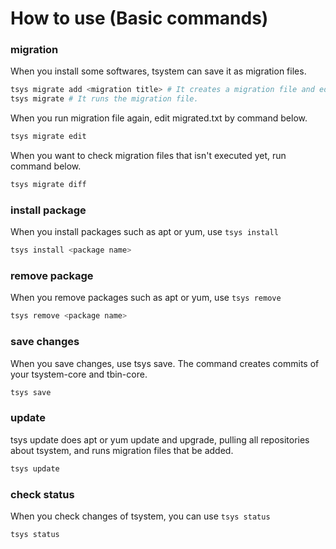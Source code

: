 # How to use (Basic commands)

### migration
When you install some softwares, tsystem can save it as migration files.

```bash
tsys migrate add <migration title> # It creates a migration file and edit it.
tsys migrate # It runs the migration file.
```

When you run migration file again, edit migrated.txt by command below.
```bash
tsys migrate edit
```

When you want to check migration files that isn't executed yet, run command below.
```bash
tsys migrate diff
```

### install package
When you install packages such as apt or yum, use `tsys install`
```bash
tsys install <package name>
```

### remove package
When you remove packages such as apt or yum, use `tsys remove`
```bash
tsys remove <package name>
```

### save changes
When you save changes, use tsys save. The command creates commits of your tsystem-core and tbin-core.
```bash
tsys save
```

### update
tsys update does apt or yum update and upgrade, pulling all repositories about tsystem, and runs migration files that be added.
```bash
tsys update
```

### check status
When you check changes of tsystem, you can use `tsys status`
```bash
tsys status
```
